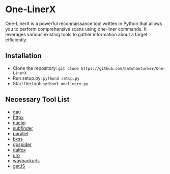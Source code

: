 # One-LinerX

One-LinerX is a powerful reconnaissance tool written in Python that allows you to perform comprehensive scans using one-liner commands. It leverages various existing tools to gather information about a target efficiently.

## Installation
- Clone the repository: `git clone https://github.com/batuhanturker/One-LinerX`
- Run setup.py: `python3 setup.py`
- Start the tool: `python3 onelinerx.py`

## Necessary Tool List
- [gau](https://github.com/lc/gau)
- [httpx](https://github.com/projectdiscovery/httpx)
- [nuclei](https://github.com/projectdiscovery/nuclei)
- [subfinder](https://github.com/projectdiscovery/subfinder)
- [parallel](https://www.gnu.org/software/parallel/)
- [bxss](https://github.com/nahamsec/JSParser)
- [gospider](https://github.com/jaeles-project/gospider)
- [dalfox](https://github.com/hahwul/dalfox)
- [uro](https://github.com/s0md3v/Uro)
- [waybackurls](https://github.com/tomnomnom/waybackurls)
- [getJS](https://github.com/003random/getJS)
